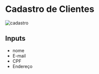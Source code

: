 # Cadastro de Clientes

[](url)
![cadastro](https://github.com/LucasRonaldo/academia-api/assets/140071392/83d1e025-2bc7-4426-9397-e844565e15da)


## Inputs

- nome 
- E-mail
- CPF
- Endereço




